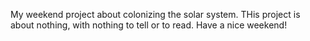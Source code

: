 My weekend project about colonizing the solar system. THis project is about nothing, with nothing to tell or to read. 
Have a nice weekend!
